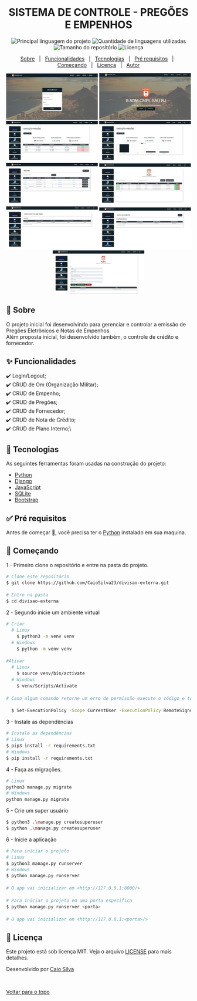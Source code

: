 <div align="center" id="top"> 
  <img src="#" alt="" />

<!-- &#xa0; -->


</div>

<div align="center"> 
  <h1 align="center">SISTEMA DE CONTROLE - PREGÕES E EMPENHOS</h1>
</div>

<p align="center">
  <img alt="Principal linguagem do projeto" src="https://img.shields.io/github/languages/top/CaioSilva23/divisao-externa?color=56BEB8" />

  <img alt="Quantidade de linguagens utilizadas" src="https://img.shields.io/github/languages/count/caiosilva23/divisao-externa?color=56BEB8" />

  <img alt="Tamanho do repositório" src="https://img.shields.io/github/repo-size/caiosilva23/divisao-externa?color=56BEB8" />

  <img alt="Licença" src="https://img.shields.io/github/license/navegantes/freelaway?color=56BEB8" />

  <!-- <img alt="Github issues" src="https://img.shields.io/github/issues/navegantes/freelaway?color=56BEB8" /> -->

  <!-- <img alt="Github forks" src="https://img.shields.io/github/forks/navegantes/freelaway?color=56BEB8" /> -->

  <!-- <img alt="Github stars" src="https://img.shields.io/github/stars/navegantes/freelaway?color=56BEB8" /> -->
</p>

<!-- Status -->

<!-- <h4 align="center">
	🚧  Freelaway 🚀 Em construção...  🚧
</h4>

<hr> -->

<p align="center">
  <a href="#dart-sobre">Sobre</a> &#xa0; | &#xa0; 
  <a href="#sparkles-funcionalidades">Funcionalidades</a> &#xa0; | &#xa0;
  <a href="#rocket-tecnologias">Tecnologias</a> &#xa0; | &#xa0;
  <a href="#white_check_mark-pré-requisitos">Pré requisitos</a> &#xa0; | &#xa0;
  <a href="#checkered_flag-começando">Começando</a> &#xa0; | &#xa0;
  <a href="#memo-licença">Licença</a> &#xa0; | &#xa0;
  <a href="https://github.com/navegantes" target="_blank">Autor</a>
</p>

<p align="center">
  <img alt="Login" src="public/login.png" width=250>
  <img alt="home" src="public/home.png" width=250>
  <img alt="execucao" src="public/execucao1.png" width=250>
<img alt="execucao" src="public/execucao2.png" width=250>
  <img alt="pregoes" src="public/pregoes.png" width=250>
  <img alt="empenhos" src="public/empenhos.png" width=250>
  <img alt="capacidade" src="public/capacidade.png" width=250>
  <img alt="nota_credito" src="public/nota_credito.png" width=250>
  <img alt="om" src="public/om.png" width=250>
</p>

## 🎯 Sobre

O projeto inicial foi desenvolvindo para gerenciar e controlar a emissão de Pregões Eletrônicos e Notas de Empenhos.\
Além proposta inicial, foi desenvolvido também, o controle de crédito e fornecedor.

## ✨ Funcionalidades

✔️ Login/Logout;\
✔️ CRUD de Om (Organização Militar);\
✔️ CRUD de Empenho;\
✔️ CRUD de Pregões;\
✔️ CRUD de Fornecedor;\
✔️ CRUD de Nota de Crédito;\
✔️ CRUD de Plano Interno;\


## 🚀 Tecnologias

As seguintes ferramentas foram usadas na construção do projeto:

- [Python](https://www.python.org/)
- [Django](https://nodejs.org/en/)
- [JavaScript](https://www.javascript.com/)
- [SQLite](https://www.sqlite.org/index.html)
- [Bootstrap](https://getbootstrap.com/)

## ✅ Pré requisitos

Antes de começar 🏁, você precisa ter o [Python](https://www.python.org/downloads/) instalado em sua maquina.

## 🏁 Começando

1 - Primeiro clone o repositório e entre na pasta do projeto.

```bash
# Clone este repositório
$ git clone https://github.com/CaioSilva23/divisao-externa.git

# Entre na pasta
$ cd divisao-externa
```

2 - Segundo inicie um ambiente virtual

```bash
# Criar
  # Linux
    $ python3 -m venv venv
  # Windows
    $ python -m venv venv

#Ativar
  # Linux
    $ source venv/bin/activate
  # Windows
    $ venv/Scripts/Activate

# Caso algum comando retorne um erro de permissão execute o código e tente novamente:

  $ Set-ExecutionPolicy -Scope CurrentUser -ExecutionPolicy RemoteSigned
```

3 - Instale as dependências

```bash
# Instale as dependências
# Linux
$ pip3 install -r requirements.txt
# Windows
$ pip install -r requirements.txt
```

4 - Faça as migrações.

```bash
# Linux
python3 manage.py migrate
# Windows
python manage.py migrate
```

5 - Crie um super usuário

```bash
$ python3 .\manage.py createsuperuser
$ python .\manage.py createsuperuser
```

6 - Inicie a aplicação

```bash
# Para iniciar o projeto
# Linux
$ python3 manage.py runserver
# Windows
$ python manage.py runserver

# O app vai inicializar em <http://127.0.0.1:8000/>

# Para iniciar o projeto em uma porta especifica
$ python manage.py runserver <porta>

# O app vai inicializar em <http://127.0.0.1:<porta>/>

```

## 📝 Licença

Este projeto está sob licença MIT. Veja o arquivo [LICENSE](LICENSE) para mais detalhes.

Desenvolvido por <a href="https://github.com/caiosilva23" target="_blank">Caio Silva</a>

&#xa0;

<a href="#top">Voltar para o topo</a>
